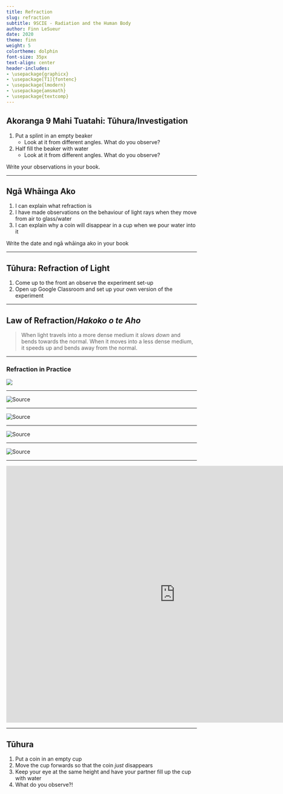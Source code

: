 ```yaml
---
title: Refraction
slug: refraction
subtitle: 9SCIE - Radiation and the Human Body
author: Finn LeSueur
date: 2020
theme: finn
weight: 5
colortheme: dolphin
font-size: 35px
text-align: center
header-includes:
- \usepackage{graphicx}
- \usepackage[T1]{fontenc}
- \usepackage{lmodern}
- \usepackage{amsmath}
- \usepackage{textcomp}
---
```


## Akoranga 9 Mahi Tuatahi: Tūhura/Investigation

1. Put a splint in an empty beaker
    - Look at it from different angles. What do you observe?
2. Half fill the beaker with water
    - Look at it from different angles. What do you observe?

Write your observations in your book.

---

## Ngā Whāinga Ako

1. I can explain what refraction is
2. I have made observations on the behaviour of light rays when they move from air to glass/water
3. I can explain why a coin will disappear in a cup when we pour water into it

<p class="instruction">Write the date and ngā whāinga ako in your book</p>

---

## Tūhura: Refraction of Light

1. Come up to the front an observe the experiment set-up
2. Open up Google Classroom and set up your own version of the experiment

---

## Law of Refraction/_Hakoko o te Aho_

> When light travels into a more dense medium it _slows down_ and bends towards the normal. When it moves into a less dense medium, it speeds up and bends away from the normal.

---

### Refraction in Practice

![](../assets/refraction.png)

---

![[Source](https://en.wikipedia.org/wiki/Refraction)](https://upload.wikimedia.org/wikipedia/commons/8/85/Refraction_photo.png)

---

![[Source](http://munnscience.weebly.com/refraction-lab.html)](http://munnscience.weebly.com/uploads/3/8/0/6/38066171/published/168582653_1.jpg)

---


![[Source](http://munnscience.weebly.com/refraction-lab.html)](http://munnscience.weebly.com/uploads/3/8/0/6/38066171/158235059_1.jpg)

---

![[Source](https://materialford.wordpress.com/2014/05/16/introduction-to-research-light/)](https://materialford.files.wordpress.com/2014/05/refraction-and-reflection.jpg)

---

<iframe width="892" height="678" src="https://www.youtube.com/embed/ZHXS3f-JtYk" frameborder="0" allow="accelerometer; autoplay; clipboard-write; encrypted-media; gyroscope; picture-in-picture" allowfullscreen></iframe>

---

## Tūhura

1. Put a coin in an empty cup
2. Move the cup forwards so that the coin _just_ disappears
3. Keep your eye at the same height and have your partner fill up the cup with water
4. What do you observe?!

